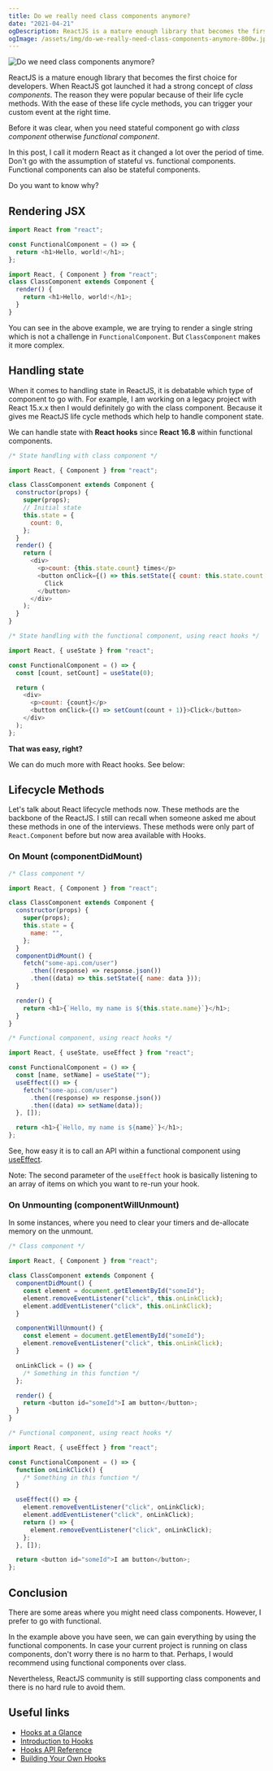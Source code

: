 ```yaml
---
title: Do we really need class components anymore?
date: "2021-04-21"
ogDescription: ReactJS is a mature enough library that becomes the first choice for developers. When ReactJS got launched it had a strong concept of class components.
ogImage: /assets/img/do-we-really-need-class-components-anymore-800w.jpeg
---
```


<picture>
  <source srcset="/assets/img/do-we-really-need-class-components-anymore-800w.webp" media="(min-width: 1000px)">
  <source srcset="/assets/img/do-we-really-need-class-components-anymore-640w.webp" media="(min-width: 800px)">
  <img srcset="/assets/img/do-we-really-need-class-components-anymore-320w.webp" alt="Do we need class components anymore?" loading="lazy">
</picture>

ReactJS is a mature enough library that becomes the first choice for developers. When ReactJS got launched it had a strong concept of _class components_. The reason they were popular because of their life cycle methods. With the ease of these life cycle methods, you can trigger your custom event at the right time.

Before it was clear, when you need stateful component go with _class component_ otherwise _functional component_.

In this post, I call it modern React as it changed a lot over the period of time. Don't go with the assumption of stateful vs. functional components. Functional components can also be stateful components.

Do you want to know why?

## Rendering JSX

```js
import React from "react";

const FunctionalComponent = () => {
  return <h1>Hello, world!</h1>;
};
```

```js
import React, { Component } from "react";
class ClassComponent extends Component {
  render() {
    return <h1>Hello, world!</h1>;
  }
}
```

You can see in the above example, we are trying to render a single string which is not a challenge in `FunctionalComponent`. But `ClassComponent` makes it more complex.

## Handling state

When it comes to handling state in ReactJS, it is debatable which type of component to go with. For example, I am working on a legacy project with React 15.x.x then I would definitely go with the class component. Because it gives me ReactJS life cycle methods which help to handle component state.

We can handle state with **React hooks** since **React 16.8** within functional components.

```js
/* State handling with class component */

import React, { Component } from "react";

class ClassComponent extends Component {
  constructor(props) {
    super(props);
    // Initial state
    this.state = {
      count: 0,
    };
  }
  render() {
    return (
      <div>
        <p>count: {this.state.count} times</p>
        <button onClick={() => this.setState({ count: this.state.count + 1 })}>
          Click
        </button>
      </div>
    );
  }
}
```

```js
/* State handling with the functional component, using react hooks */

import React, { useState } from "react";

const FunctionalComponent = () => {
  const [count, setCount] = useState(0);

  return (
    <div>
      <p>count: {count}</p>
      <button onClick={() => setCount(count + 1)}>Click</button>
    </div>
  );
};
```

**That was easy, right?**

We can do much more with React hooks. See below:

## Lifecycle Methods

Let's talk about React lifecycle methods now. These methods are the backbone of the ReactJS. I still can recall when someone asked me about these methods in one of the interviews. These methods were only part of `React.Component` before but now area available with Hooks.

### On Mount (componentDidMount)

```js
/* Class component */

import React, { Component } from "react";

class ClassComponent extends Component {
  constructor(props) {
    super(props);
    this.state = {
      name: "",
    };
  }
  componentDidMount() {
    fetch("some-api.com/user")
      .then((response) => response.json())
      .then((data) => this.setState({ name: data }));
  }

  render() {
    return <h1>{`Hello, my name is ${this.state.name}`}</h1>;
  }
}
```

```js
/* Functional component, using react hooks */

import React, { useState, useEffect } from "react";

const FunctionalComponent = () => {
  const [name, setName] = useState("");
  useEffect(() => {
    fetch("some-api.com/user")
      .then((response) => response.json())
      .then((data) => setName(data));
  }, []);

  return <h1>{`Hello, my name is ${name}`}</h1>;
};
```

See, how easy it is to call an API within a functional component using [useEffect](https://reactjs.org/docs/hooks-reference.html#useeffect).

Note: The second parameter of the `useEffect` hook is basically listening to an array of items on which you want to re-run your hook.

### On Unmounting (componentWillUnmount)

In some instances, where you need to clear your timers and de-allocate memory on the unmount.

```js
/* Class component */

import React, { Component } from "react";

class ClassComponent extends Component {
  componentDidMount() {
    const element = document.getElementById("someId");
    element.removeEventListener("click", this.onLinkClick);
    element.addEventListener("click", this.onLinkClick);
  }

  componentWillUnmount() {
    const element = document.getElementById("someId");
    element.removeEventListener("click", this.onLinkClick);
  }

  onLinkClick = () => {
    /* Something in this function */
  };

  render() {
    return <button id="someId">I am button</button>;
  }
}
```

```js
/* Functional component, using react hooks */

import React, { useEffect } from "react";

const FunctionalComponent = () => {
  function onLinkClick() {
    /* Something in this function */
  }

  useEffect(() => {
    element.removeEventListener("click", onLinkClick);
    element.addEventListener("click", onLinkClick);
    return () => {
      element.removeEventListener("click", onLinkClick);
    };
  }, []);

  return <button id="someId">I am button</button>;
};
```

## Conclusion

There are some areas where you might need class components. However, I prefer to go with functional.

In the example above you have seen, we can gain everything by using the functional components. In case your current project is running on class components, don't worry there is no harm to that. Perhaps, I would recommend using functional components over class.

Nevertheless, ReactJS community is still supporting class components and there is no hard rule to avoid them.

## Useful links

- [Hooks at a Glance](https://reactjs.org/docs/hooks-overview.html)
- [Introduction to Hooks](https://reactjs.org/docs/hooks-intro.html)
- [Hooks API Reference](https://reactjs.org/docs/hooks-reference.html)
- [Building Your Own Hooks](https://reactjs.org/docs/hooks-custom.html)
